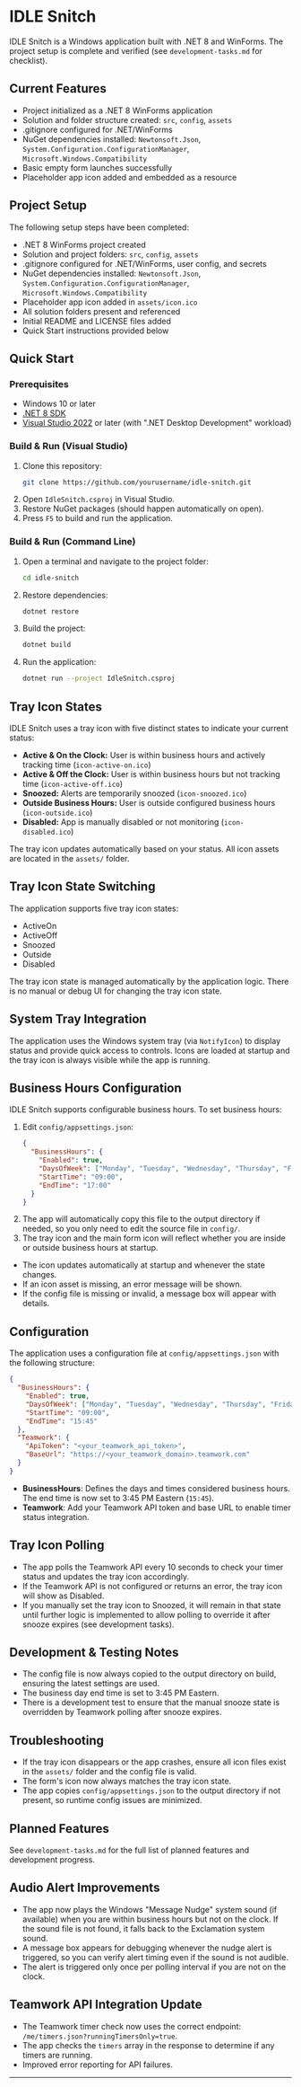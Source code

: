 # IDLE Snitch

IDLE Snitch is a Windows application built with .NET 8 and WinForms. The project setup is complete and verified (see `development-tasks.md` for checklist).

## Current Features
- Project initialized as a .NET 8 WinForms application
- Solution and folder structure created: `src`, `config`, `assets`
- .gitignore configured for .NET/WinForms
- NuGet dependencies installed: `Newtonsoft.Json`, `System.Configuration.ConfigurationManager`, `Microsoft.Windows.Compatibility`
- Basic empty form launches successfully
- Placeholder app icon added and embedded as a resource

## Project Setup

The following setup steps have been completed:
- .NET 8 WinForms project created
- Solution and project folders: `src`, `config`, `assets`
- .gitignore configured for .NET/WinForms, user config, and secrets
- NuGet dependencies installed: `Newtonsoft.Json`, `System.Configuration.ConfigurationManager`, `Microsoft.Windows.Compatibility`
- Placeholder app icon added in `assets/icon.ico`
- All solution folders present and referenced
- Initial README and LICENSE files added
- Quick Start instructions provided below

## Quick Start

### Prerequisites
- Windows 10 or later
- [.NET 8 SDK](https://dotnet.microsoft.com/en-us/download/dotnet/8.0)
- [Visual Studio 2022](https://visualstudio.microsoft.com/vs/) or later (with ".NET Desktop Development" workload)

### Build & Run (Visual Studio)
1. Clone this repository:
   ```sh
   git clone https://github.com/yourusername/idle-snitch.git
   ```
2. Open `IdleSnitch.csproj` in Visual Studio.
3. Restore NuGet packages (should happen automatically on open).
4. Press `F5` to build and run the application.

### Build & Run (Command Line)
1. Open a terminal and navigate to the project folder:
   ```sh
   cd idle-snitch
   ```
2. Restore dependencies:
   ```sh
   dotnet restore
   ```
3. Build the project:
   ```sh
   dotnet build
   ```
4. Run the application:
   ```sh
   dotnet run --project IdleSnitch.csproj
   ```

## Tray Icon States

IDLE Snitch uses a tray icon with five distinct states to indicate your current status:

- **Active & On the Clock:** User is within business hours and actively tracking time (`icon-active-on.ico`)
- **Active & Off the Clock:** User is within business hours but not tracking time (`icon-active-off.ico`)
- **Snoozed:** Alerts are temporarily snoozed (`icon-snoozed.ico`)
- **Outside Business Hours:** User is outside configured business hours (`icon-outside.ico`)
- **Disabled:** App is manually disabled or not monitoring (`icon-disabled.ico`)

The tray icon updates automatically based on your status. All icon assets are located in the `assets/` folder.

## Tray Icon State Switching

The application supports five tray icon states:
- ActiveOn
- ActiveOff
- Snoozed
- Outside
- Disabled

The tray icon state is managed automatically by the application logic. There is no manual or debug UI for changing the tray icon state.

## System Tray Integration

The application uses the Windows system tray (via `NotifyIcon`) to display status and provide quick access to controls. Icons are loaded at startup and the tray icon is always visible while the app is running.

## Business Hours Configuration

IDLE Snitch supports configurable business hours. To set business hours:

1. Edit `config/appsettings.json`:
   ```json
   {
     "BusinessHours": {
       "Enabled": true,
       "DaysOfWeek": ["Monday", "Tuesday", "Wednesday", "Thursday", "Friday"],
       "StartTime": "09:00",
       "EndTime": "17:00"
     }
   }
   ```
2. The app will automatically copy this file to the output directory if needed, so you only need to edit the source file in `config/`.
3. The tray icon and the main form icon will reflect whether you are inside or outside business hours at startup.

- The icon updates automatically at startup and whenever the state changes.
- If an icon asset is missing, an error message will be shown.
- If the config file is missing or invalid, a message box will appear with details.

## Configuration

The application uses a configuration file at `config/appsettings.json` with the following structure:

```json
{
  "BusinessHours": {
    "Enabled": true,
    "DaysOfWeek": ["Monday", "Tuesday", "Wednesday", "Thursday", "Friday"],
    "StartTime": "09:00",
    "EndTime": "15:45"
  },
  "Teamwork": {
    "ApiToken": "<your_teamwork_api_token>",
    "BaseUrl": "https://<your_teamwork_domain>.teamwork.com"
  }
}
```

- **BusinessHours**: Defines the days and times considered business hours. The end time is now set to 3:45 PM Eastern (`15:45`).
- **Teamwork**: Add your Teamwork API token and base URL to enable timer status integration.

## Tray Icon Polling

- The app polls the Teamwork API every 10 seconds to check your timer status and updates the tray icon accordingly.
- If the Teamwork API is not configured or returns an error, the tray icon will show as Disabled.
- If you manually set the tray icon to Snoozed, it will remain in that state until further logic is implemented to allow polling to override it after snooze expires (see development tasks).

## Development & Testing Notes

- The config file is now always copied to the output directory on build, ensuring the latest settings are used.
- The business day end time is set to 3:45 PM Eastern.
- There is a development test to ensure that the manual snooze state is overridden by Teamwork polling after snooze expires.

## Troubleshooting
- If the tray icon disappears or the app crashes, ensure all icon files exist in the `assets/` folder and the config file is valid.
- The form's icon now always matches the tray icon state.
- The app copies `config/appsettings.json` to the output directory if not present, so runtime config issues are minimized.

## Planned Features
See `development-tasks.md` for the full list of planned features and development progress.

## Audio Alert Improvements
- The app now plays the Windows "Message Nudge" system sound (if available) when you are within business hours but not on the clock. If the sound file is not found, it falls back to the Exclamation system sound.
- A message box appears for debugging whenever the nudge alert is triggered, so you can verify alert timing even if the sound is not audible.
- The alert is triggered only once per polling interval if you are not on the clock.

## Teamwork API Integration Update
- The Teamwork timer check now uses the correct endpoint: `/me/timers.json?runningTimersOnly=true`.
- The app checks the `timers` array in the response to determine if any timers are running.
- Improved error reporting for API failures.

---